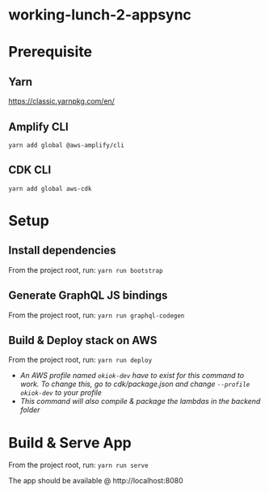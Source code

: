 # working-lunch-2-appsync

# Prerequisite

## Yarn

https://classic.yarnpkg.com/en/

## Amplify CLI

```yarn add global @aws-amplify/cli```

## CDK CLI

```yarn add global aws-cdk```

# Setup

## Install dependencies

From the project root, run: ```yarn run bootstrap```

## Generate GraphQL JS bindings

From the project root, run: ```yarn run graphql-codegen```

## Build & Deploy stack on AWS

From the project root, run: ```yarn run deploy```

* _An AWS profile named `okiok-dev` have to exist for this command to work. To change this, go to cdk/package.json and change ```--profile okiok-dev``` to your profile_
* _This command will also compile & package the lambdas in the backend folder_

# Build & Serve App

From the project root, run: ```yarn run serve```

The app should be available @ http://localhost:8080
